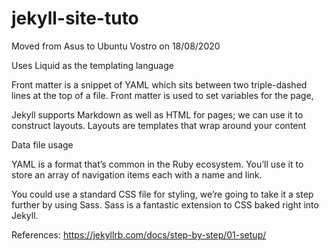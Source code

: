 # jekyll-site-tuto
 
Moved from Asus to Ubuntu Vostro on 18/08/2020

Uses Liquid as the templating language

Front matter is a snippet of YAML which sits between two triple-dashed lines at the top of a file. Front matter is used to set variables for the page,

Jekyll supports Markdown as well as HTML for pages; we can use it to construct layouts.
Layouts are templates that wrap around your content 

Data file usage

YAML is a format that’s common in the Ruby ecosystem. You’ll use it to store an array of navigation items each with a name and link.

You could use a standard CSS file for styling, we’re going to take it a step further by using Sass. Sass is a fantastic extension to CSS baked right into Jekyll.

References:
https://jekyllrb.com/docs/step-by-step/01-setup/
